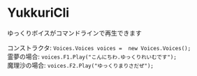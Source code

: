 ﻿# YukkuriCli

ゆっくりボイスがコマンドラインで再生できます <br>

コンストラクタ: ```Voices.Voices voices =  new Voices.Voices(); ``` <br>
霊夢の場合: ``` voices.F1.Play("こんにちわ.ゆっくりれいむです"); ``` <br>
魔理沙の場合: ``` voices.F2.Play("ゆっくりまりさだぜ"); ```
